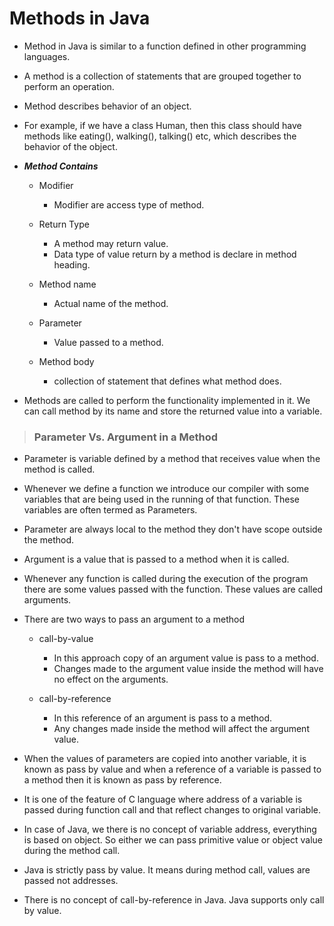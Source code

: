 # Methods in Java

- Method in Java is similar to a function defined in other programming languages.

- A method is a collection of statements that are grouped together to perform an operation.

- Method describes behavior of an object.

- For example, if we have a class Human, then this class should have methods like eating(), walking(), talking() etc, which describes the behavior of the object.

- **_Method Contains_**

  - Modifier

    - Modifier are access type of method.

  - Return Type

    - A method may return value.
    - Data type of value return by a method is declare in method heading.

  - Method name

    - Actual name of the method.

  - Parameter

    - Value passed to a method.

  - Method body
    - collection of statement that defines what method does.

- Methods are called to perform the functionality implemented in it. We can call method by its name and store the returned value into a variable.

> ### Parameter Vs. Argument in a Method

- Parameter is variable defined by a method that receives value when the method is called.

- Whenever we define a function we introduce our compiler with some variables that are being used in the running of that function. These variables are often termed as Parameters.

- Parameter are always local to the method they don't have scope outside the method.

- Argument is a value that is passed to a method when it is called.

- Whenever any function is called during the execution of the program there are some values passed with the function. These values are called arguments.

- There are two ways to pass an argument to a method

  - call-by-value

    - In this approach copy of an argument value is pass to a method.
    - Changes made to the argument value inside the method will have no effect on the arguments.

  - call-by-reference
    - In this reference of an argument is pass to a method.
    - Any changes made inside the method will affect the argument value.

- When the values of parameters are copied into another variable, it is known as pass by value and when a reference of a variable is passed to a method then it is known as pass by reference.

- It is one of the feature of C language where address of a variable is passed during function call and that reflect changes to original variable.

- In case of Java, we there is no concept of variable address, everything is based on object. So either we can pass primitive value or object value during the method call.

- Java is strictly pass by value. It means during method call, values are passed not addresses.

- There is no concept of call-by-reference in Java. Java supports only call by value.
